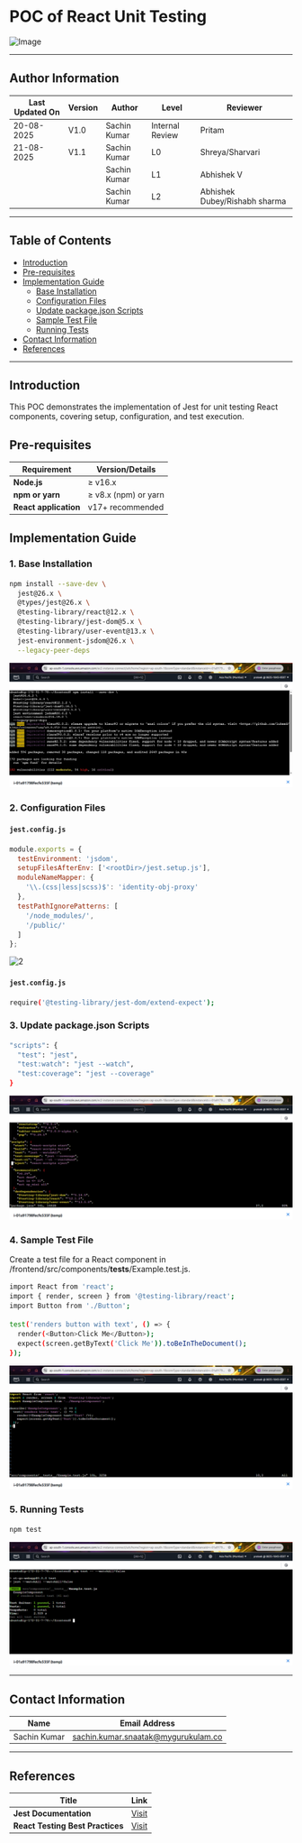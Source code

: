 # POC of React Unit Testing 

<img width="275" height="183" alt="Image" src="https://github.com/user-attachments/assets/01e0be40-e8e3-4667-af06-d49d6411797d" />

---
## Author Information
| Last Updated On | Version | Author       | Level           | Reviewer   |
|-----------------|---------|--------------|-----------------|------------|
| 20-08-2025      | V1.0    | Sachin Kumar | Internal Review | Pritam     |
| 21-08-2025      | V1.1    | Sachin Kumar | L0              |Shreya/Sharvari|
|                 |         | Sachin Kumar | L1              | Abhishek V |
|                 |         | Sachin Kumar | L2              | Abhishek Dubey/Rishabh sharma|
---

## Table of Contents
- [Introduction](#introduction)
- [Pre-requisites](#pre-requisites)
- [Implementation Guide](#implementation-guide)
  - [Base Installation](#1-base-installation)
  - [Configuration Files](#2-configuration-files)
  - [Update package.json Scripts](#3--update-packagejson-scripts)
  - [Sample Test File](#4--sample-test-file)
  - [Running Tests](#5--running-tests)
- [Contact Information](#contact-information)
- [References](#references)

---

## Introduction
This POC demonstrates the implementation of Jest for unit testing React components, covering setup, configuration, and test execution.

## Pre-requisites
| Requirement         | Version/Details            |
|---------------------|---------------------------|
| **Node.js**             | ≥ v16.x                   |
| **npm or yarn**         | ≥ v8.x (npm) or yarn      |
| **React application**   | v17+ recommended          |

## Implementation Guide

### 1. Base Installation
```bash
npm install --save-dev \
  jest@26.x \
  @types/jest@26.x \
  @testing-library/react@12.x \
  @testing-library/jest-dom@5.x \
  @testing-library/user-event@13.x \
  jest-environment-jsdom@26.x \
  --legacy-peer-deps
```
![1](https://github.com/Nishkarsh9/images/blob/main/Screenshot%202025-05-21%20123037.png)
### 2. Configuration Files

#### `jest.config.js`

```javascript
module.exports = {
  testEnvironment: 'jsdom',
  setupFilesAfterEnv: ['<rootDir>/jest.setup.js'],
  moduleNameMapper: {
    '\\.(css|less|scss)$': 'identity-obj-proxy'
  },
  testPathIgnorePatterns: [
    '/node_modules/',
    '/public/'
  ]
};
```
![2]()
#### `jest.config.js`

```bash
require('@testing-library/jest-dom/extend-expect');
```
### 3.  Update package.json Scripts

```bash
"scripts": {
  "test": "jest",
  "test:watch": "jest --watch",
  "test:coverage": "jest --coverage"
}
```
![3](https://github.com/Nishkarsh9/images/blob/main/Screenshot%202025-05-21%20123343.png)
### 4.  Sample Test File
Create a test file for a React component in /frontend/src/components/__tests__/Example.test.js.
```bash
import React from 'react';
import { render, screen } from '@testing-library/react';
import Button from './Button';

test('renders button with text', () => {
  render(<Button>Click Me</Button>);
  expect(screen.getByText('Click Me')).toBeInTheDocument();
});
```
![4](https://github.com/Nishkarsh9/images/blob/main/Screenshot%202025-05-21%20123904.png)
### 5.  Running Tests

```bash
npm test
```
![5](https://github.com/Nishkarsh9/images/blob/main/Screenshot%202025-05-21%20130015.png)

---
## Contact Information
| Name            | Email Address                         |
|-----------------|---------------------------------------|
| Sachin Kumar  | [sachin.kumar.snaatak@mygurukulam.co](mailto:sachin.kumar.snaatak@mygurukulam.co) |

---

## References  

| Title                          | Link                                                                 |  
|--------------------------------|----------------------------------------------------------------------|  
| **Jest Documentation**       | [Visit](https://jestjs.io/) |  
| **React Testing Best Practices**                  | [Visit](https://legacy.reactjs.org/docs/testing.html) |  
